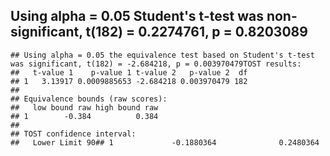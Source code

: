 ## Using alpha = 0.05 Student's t-test was non-significant, t(182) = 0.2274761, p = 0.8203089
    ## Using alpha = 0.05 the equivalence test based on Student's t-test was significant, t(182) = -2.684218, p = 0.003970479TOST results:
    ##   t-value 1    p-value 1 t-value 2   p-value 2  df
    ## 1   3.13917 0.0009885653 -2.684218 0.003970479 182
    ## 
    ## Equivalence bounds (raw scores):
    ##   low bound raw high bound raw
    ## 1        -0.384          0.384
    ## 
    ## TOST confidence interval:
    ##   Lower Limit 90## 1             -0.1880364              0.2480364